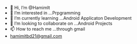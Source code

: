 - 👋 Hi, I’m @HamimIt
- 👀 I’m interested in ...Prpgramming
- 🌱 I’m currently learning ...Android Applicaton Development 
- 💞️ I’m looking to collaborate on ...Android Projects 
- 📫 How to reach me ...through gmail
- hamimitbd21@gmail.com

<!---
HamimIt/HamimIt is a ✨ special ✨ repository because its `README.md` (this file) appears on your GitHub profile.
You can click the Preview link to take a look at your changes.
--->
